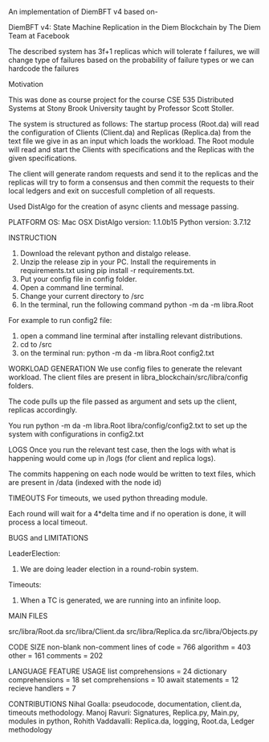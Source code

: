 An implementation of DiemBFT v4 based on-

DiemBFT v4: State Machine Replication in the Diem Blockchain by The Diem Team at Facebook

The described system has 3f+1 replicas which will tolerate f failures, we will change type of failures based on the probability of failure types or we can hardcode the failures

Motivation

This was done as course project for the course CSE 535 Distributed Systems at Stony Brook University taught by Professor Scott Stoller.

The system is structured as follows: The startup process (Root.da) will read the configuration of Clients (Client.da) and Replicas (Replica.da) from the text file we give in as an input which loads the workload.
The Root module will read and start the Clients with specifications and the Replicas with the given specifications.

The client will generate random requests and send it to the replicas and the replicas will try to form a consensus and then commit the requests to their local ledgers and exit on succesfull completion of all requests.

Used DistAlgo for the creation of async clients and message passing.

PLATFORM
OS: Mac OSX
DistAlgo version: 1.1.0b15
Python version: 3.7.12

INSTRUCTION
1. Download the relevant python and distalgo release.
2. Unzip the release zip in your PC. Install the requirements in requirements.txt using pip install -r requirements.txt.
3. Put your config file in config folder.
4. Open a command line terminal.
5. Change your current directory to <DAROOT>/src
6. In the terminal, run the following command
    python -m da -m libra.Root <name of your config file>

For example to run config2 file:
1. open a command line terminal after installing relevant distributions.
2. cd to <DAROOT>/src
2. on the terminal run:
    python -m da -m libra.Root config2.txt

WORKLOAD GENERATION
We use config files to generate the relevant workload. The client files are present in libra_blockchain/src/libra/config folders.

The code pulls up the file passed as argument and sets up the client, replicas accordingly.

You run python -m da -m libra.Root libra/config/config2.txt to set up the system with configurations in config2.txt


LOGS
Once you run the relevant test case, then the logs with what is happening would come up in <DAROOT>/logs (for client and replica logs).

The commits happening on each node would be written to text files, which are present in <DAROOT>/data (indexed with the node id)


TIMEOUTS
For timeouts, we used python threading module.

Each round will wait for a 4*delta time and if no operation is done, it will process a local timeout.

BUGS and LIMITATIONS

LeaderElection:
1. We are doing leader election in a round-robin system.

Timeouts:
1. When a TC is generated, we are running into an infinite loop.


MAIN FILES

src/libra/Root.da
src/libra/Client.da
src/libra/Replica.da
src/libra/Objects.py

CODE SIZE
non-blank non-comment lines of code  = 766
algorithm  = 403
other = 161
comments = 202

LANGUAGE FEATURE USAGE
list comprehensions  = 24
dictionary comprehensions = 18
set comprehensions = 10
await statements = 12
recieve handlers = 7


CONTRIBUTIONS
Nihal Goalla: pseudocode, documentation, client.da, timeouts methodology.
Manoj Ravuri: Signatures, Replica.py, Main.py, modules in python,
Rohith Vaddavalli: Replica.da, logging, Root.da, Ledger methodology
